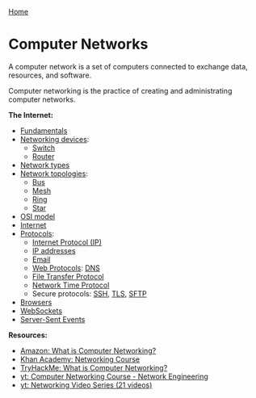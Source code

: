 [Home](../../README.md)

# Computer Networks

A computer network is a set of computers connected to exchange data, resources, and software.

Computer networking is the practice of creating and administrating computer networks.

<!-- TODO: cognitive order (revise & link articles) -->
**The Internet:**
<!-- - [Connection Types](TODO) -->
- [Fundamentals](./fundamentals.md)
- [Networking devices](./device.md):
  - [Switch](./device.switch.md)
  - [Router](./device.router.md)
- [Network types](./type.md)
- [Network topologies](./topology.md):
  - [Bus](./topology.bus.md)
  - [Mesh](./topology.mesh.md)
  - [Ring](./topology.ring.md)
  - [Star](./topology.star.md)
- [OSI model](./osi-model.md)
- [Internet](./internet.md)
- [Protocols](./protocol.md):
  - [Internet Protocol (IP)](./protocol.ip.md)
  - [IP addresses](./ip-address.md)
  - [Email](./email.md)
  - [Web Protocols](./web-protocol.md): [DNS](./protocol.dns.md)
  - [File Transfer Protocol](./protocol.ftp.md)
  - [Network Time Protocol](./protocol.ntp.md)
  - Secure protocols: [SSH](./protocol.ssh.md), [TLS](./protocol.tls.md), [SFTP](./protocol.sftp.md)
- [Browsers](./browser.md) <!-- TODO: move to web dev? -->
- [WebSockets](./websocket.md) <!-- TODO: move to web dev -->
- [Server-Sent Events](./sse.md) <!-- TODO: move to web dev -->

**Resources:**
- [Amazon: What is Computer Networking?](https://aws.amazon.com/fr/what-is/computer-networking/)
- [Khan Academy: Networking Course](https://www.khanacademy.org/computing/code-org/computers-and-the-internet)
- [TryHackMe: What is Computer Networking?](https://tryhackme.com/room/whatisnetworking)
- [yt: Computer Networking Course - Network Engineering](https://www.youtube.com/watch?v=qiQR5rTSshw)
- [yt: Networking Video Series (21 videos)](https://www.youtube.com/playlist?list=PLEbnTDJUr_IegfoqO4iPnPYQui46QqT0j)
